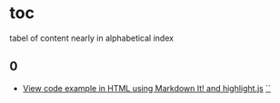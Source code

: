 # toc
tabel of content nearly in alphabetical index


## 0
+ [View code example in HTML using Markdown It! and highlight.js](0000.html)  [](https://rawcdn.githack.com/dudung/html-js-libs/e3878725cb83c63fcdd616f684f9047f9a47eadb/src/0000.html) [``](https://rawcdn.githack.com/dudung/html-js-libs/e3878725/src/0000.html)
